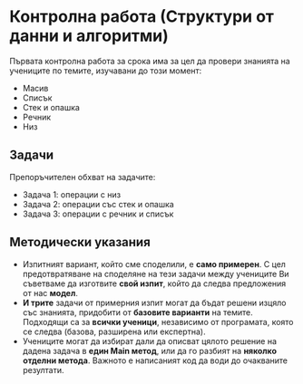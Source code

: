# Контролна работа (Структури от данни и алгоритми)
Първата контролна работа за срока има за цел да провери знанията на учениците по темите, изучавани до този момент:
 - Масив
 - Списък
 - Стек и опашка
 - Речник
 - Низ

## Задачи
Препоръчителен обхват на задачите:
 - Задача 1: операции с низ
 - Задача 2: операции със стек и опашка
 - Задача 3: операции с речник и списък

## Методически указания
 - Изпитният вариант, който сме споделили, е **само примерен**. С цел предотвратяване на споделяне на тези задачи между учениците Ви съветваме да изготвите **свой изпит**, който да следва предложения от нас **модел**.
 - **И трите** задачи от примерния изпит могат да бъдат решени изцяло със знанията, придобити от **базовите варианти** на темите. Подходящи са за **всички ученици**, независимо от програмата, която се следва (базова, разширена или експертна).
 - Учениците могат да избират дали да описват цялото решение на дадена задача в **един Main метод**, или да го разбият на **няколко отделни метода**. Важното е написаният код да води до очакваните резултати.
